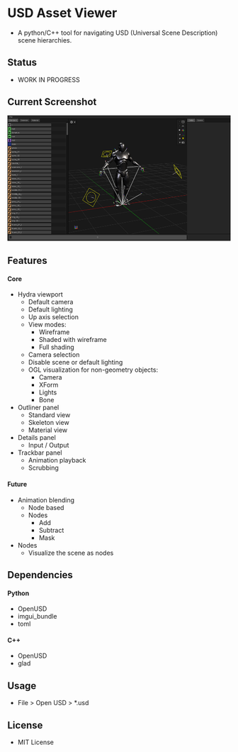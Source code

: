 # USD Asset Viewer
- A python/C++ tool for navigating USD (Universal Scene Description) scene hierarchies.


## Status
- WORK IN PROGRESS


## Current Screenshot
![USD Asset Viewer WIP Screenshot](docs/current_wip.png)


## Features
#### Core
- Hydra viewport
    - Default camera
    - Default lighting
    - Up axis selection
    - View modes:
        - Wireframe
        - Shaded with wireframe
        - Full shading
    - Camera selection
    - Disable scene or default lighting
    - OGL visualization for non-geometry objects:
        - Camera
        - XForm
        - Lights
        - Bone
- Outliner panel
    - Standard view
    - Skeleton view
    - Material view
- Details panel
    - Input / Output
- Trackbar panel
    - Animation playback
    - Scrubbing
#### Future
- Animation blending
    - Node based
    - Nodes
        - Add
        - Subtract
        - Mask
- Nodes
    - Visualize the scene as nodes



## Dependencies
#### Python
- OpenUSD
- imgui_bundle
- toml
#### C++
- OpenUSD
- glad


## Usage
- File > Open USD > *.usd


## License
- MIT License
